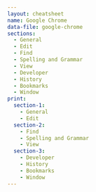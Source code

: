 ```yaml
---
layout: cheatsheet
name: Google Chrome
data-file: google-chrome
sections:
  - General
  - Edit
  - Find
  - Spelling and Grammar
  - View
  - Developer
  - History
  - Bookmarks
  - Window
print:
  section-1:
    - General
    - Edit
  section-2:
    - Find
    - Spelling and Grammar
    - View
  section-3:
    - Developer
    - History
    - Bookmarks
    - Window
---
```

